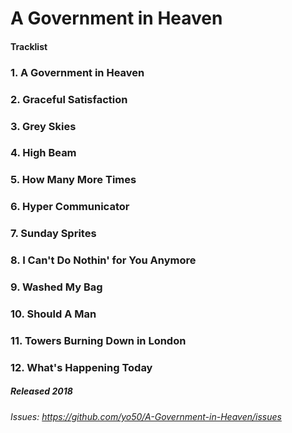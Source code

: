 # A Government in Heaven

#### Tracklist
### 1. A Government in Heaven
### 2. Graceful Satisfaction
### 3. Grey Skies
### 4. High Beam
### 5. How Many More Times
### 6. Hyper Communicator
### 7. Sunday Sprites
### 8. I Can't Do Nothin' for You Anymore
### 9. Washed My Bag
### 10. Should A Man
### 11. Towers Burning Down in London
### 12. What's Happening Today

##### Released 2018


###### Issues: https://github.com/yo50/A-Government-in-Heaven/issues
